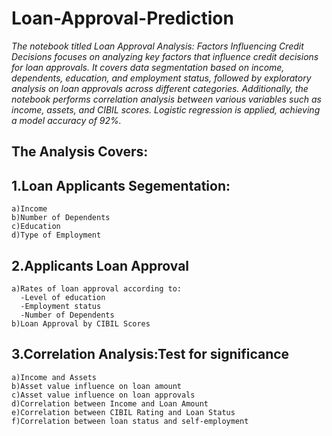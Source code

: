 # Loan-Approval-Prediction
*The notebook titled Loan Approval Analysis: Factors Influencing Credit Decisions focuses on analyzing key factors that influence credit decisions for loan approvals. It covers data segmentation based on income, dependents, education, and employment status, followed by exploratory analysis on loan approvals across different categories. Additionally, the notebook performs correlation analysis between various variables such as income, assets, and CIBIL scores. Logistic regression is applied, achieving a model accuracy of 92%.*

## The Analysis Covers:
  ## 1.Loan Applicants Segementation:
  
    a)Income
    b)Number of Dependents
    c)Education
    d)Type of Employment
  ## 2.Applicants Loan Approval
    a)Rates of loan approval according to:
      -Level of education
      -Employment status
      -Number of Dependents
    b)Loan Approval by CIBIL Scores
    
  ## 3.Correlation Analysis:Test for significance
    a)Income and Assets
    b)Asset value influence on loan amount
    c)Asset value influence on loan approvals
    d)Correlation between Income and Loan Amount
    e)Correlation between CIBIL Rating and Loan Status
    f)Correlation between loan status and self-employment
    
    
